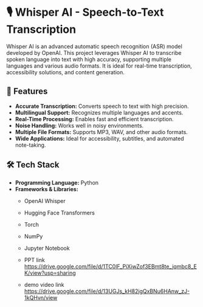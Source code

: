 # 🎙️ Whisper AI - Speech-to-Text Transcription  

Whisper AI is an advanced automatic speech recognition (ASR) model developed by OpenAI. This project leverages Whisper AI to transcribe spoken language into text with high accuracy, supporting multiple languages and various audio formats. It is ideal for real-time transcription, accessibility solutions, and content generation.  

## 📌 Features  

- **Accurate Transcription:** Converts speech to text with high precision.  
- **Multilingual Support:** Recognizes multiple languages and accents.  
- **Real-Time Processing:** Enables fast and efficient transcription.  
- **Noise Handling:** Works well in noisy environments.  
- **Multiple File Formats:** Supports MP3, WAV, and other audio formats.  
- **Wide Applications:** Ideal for accessibility, subtitles, and automated note-taking.  

## 🛠️ Tech Stack  

- **Programming Language:** Python  
- **Frameworks & Libraries:**  
  - OpenAI Whisper  
  - Hugging Face Transformers  
  - Torch  
  - NumPy  
  - Jupyter Notebook
 
  - PPT link  https://drive.google.com/file/d/1TC0lF_PiXiwZof3EBmt8te_jqmbc8_EK/view?usp=sharing
 
  - demo video link
    https://drive.google.com/file/d/13UGJs_kH82jgQxBNu6HAnw_zJ-1kQHvn/view


    
 

